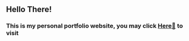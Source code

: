 ## Hello There!
### This is my personal portfolio website, you may click <a href="https://my-portfolio-website-phi-nine.vercel.app/">Here🎇</a> to visit 
